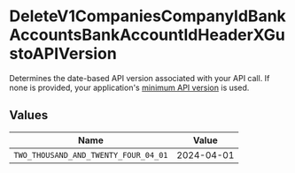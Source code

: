 # DeleteV1CompaniesCompanyIdBankAccountsBankAccountIdHeaderXGustoAPIVersion

Determines the date-based API version associated with your API call. If none is provided, your application's [minimum API version](https://docs.gusto.com/embedded-payroll/docs/api-versioning#minimum-api-version) is used.


## Values

| Name                                 | Value                                |
| ------------------------------------ | ------------------------------------ |
| `TWO_THOUSAND_AND_TWENTY_FOUR_04_01` | 2024-04-01                           |